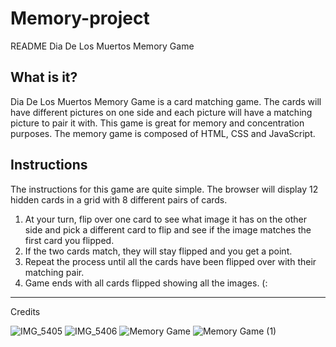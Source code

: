 # Memory-project
README
Dia De Los Muertos Memory Game

What is it?
------------------------------------------------------------------------------------------------------------
Dia De Los Muertos Memory Game is a card matching game. The cards will have different pictures on one side and each picture will have a matching picture to pair it with. This game is great for memory and concentration purposes. 
The memory game is composed of HTML, CSS and JavaScript. 

Instructions
-----------------------------------------------------------------------------------------------------------
The instructions for this game are quite simple. The browser will display 12 hidden cards in a grid with 8 different pairs of cards. 
1.	At your turn, flip over one card to see what image it has on the other side and pick a different card to flip and see if the image matches the first card you flipped. 
2.	If the two cards match, they will stay flipped and you get a point. 
3.	Repeat the process until all the cards have been flipped over with their matching pair. 
4.	 Game ends with all cards flipped showing all the images. (:
------------------------------------------------------------------------------------------------------------
Credits

![IMG_5405](https://github.com/Mariaa1997/Memory-project/assets/97813987/780f3b5f-6a77-4fb2-93d7-174f0cca02c8)
![IMG_5406](https://github.com/Mariaa1997/Memory-project/assets/97813987/3b634d34-4e5c-4f4c-8b2c-9e175196c02f)
![Memory Game](https://github.com/Mariaa1997/Memory-project/assets/97813987/0796c39f-5537-41b9-b8a8-47e90a210cf4)
![Memory Game (1)](https://github.com/Mariaa1997/Memory-project/assets/97813987/45a36be3-4322-4b72-b13d-348771a298fc)
